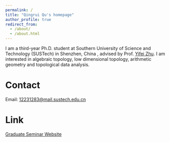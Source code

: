 ```yaml
---
permalink: /
title: "Qingrui Qu's homepage"
author_profile: true
redirect_from: 
  - /about/
  - /about.html
---
```



I am a third-year Ph.D. student at Southern University of Science and Technology (SUSTech) in Shenzhen, China , advised by Prof. [Yifei Zhu](https://yifeizhu.github.io/). I am interested in algebraic topology, low dimensional topology, arithmetic geometry and topological data analysis.  

Contact
======
Email: 12231283@mail.sustech.edu.cn

Link
======
[Graduate Seminar Website](https://sustech-topology.github.io/grad/)
